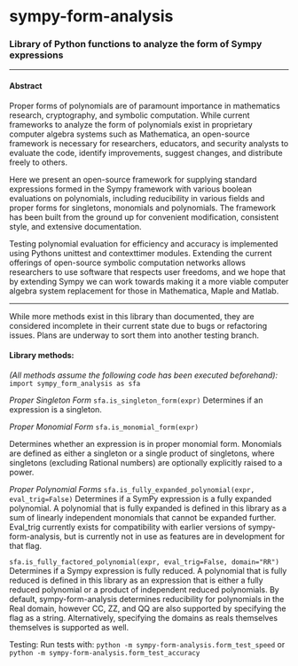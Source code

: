 # sympy-form-analysis
### Library of Python functions to analyze the form of Sympy expressions

-----

#### Abstract

Proper forms of polynomials are of paramount importance in mathematics research, cryptography, and symbolic computation. While current frameworks to analyze the form of polynomials exist in proprietary computer algebra systems such as Mathematica, an open-source framework is necessary for researchers, educators, and security analysts to evaluate
the code, identify improvements, suggest changes, and distribute freely to
others.

Here we present an open-source framework for supplying standard expressions formed in the Sympy framework with various boolean evaluations on polynomials, including reducibility in various fields and proper forms for singletons, monomials and polynomials. The framework has been built from the ground up for convenient modification, consistent style, and extensive documentation. 

Testing polynomial evaluation for efficiency and accuracy is implemented using Pythons unittest and contexttimer modules. Extending the current offerings of open-source symbolic computation networks allows researchers to use software that respects user freedoms, and we hope that by extending Sympy we can work towards making it a more viable computer algebra system replacement for those in Mathematica, Maple and Matlab.

------
While more methods exist in this library than documented, they are considered incomplete in their current state due to bugs or refactoring issues. Plans are underway to sort them into another testing branch.


#### Library methods:
_(All methods assume the following code has been executed beforehand):_
`import sympy_form_analysis as sfa`

_Proper Singleton Form_
`sfa.is_singleton_form(expr)`
Determines if an expression is a singleton.

_Proper Monomial Form_
`sfa.is_monomial_form(expr)`

Determines whether an expression is in proper monomial form. Monomials are defined as either a singleton or a single product of singletons, where singletons (excluding Rational numbers) are optionally explicitly raised to a power.

_Proper Polynomial Forms_
`sfa.is_fully_expanded_polynomial(expr, eval_trig=False)`
Determines if a SymPy expression is a fully expanded polynomial. A polynomial that is fully expanded is defined in this library as a sum of linearly independent monomials that cannot be expanded further. Eval_trig currently exists for compatibility with earlier versions of sympy-form-analysis, but is currently not in use as features are in development for that flag.

`sfa.is_fully_factored_polynomial(expr, eval_trig=False, domain="RR")`
Determines if a Sympy expression is fully reduced. A polynomial that is fully reduced is defined in this library as an expression that is either a fully reduced polynomial or a product of independent reduced polynomials. By default, sympy-form-analysis determines reducibility for polynomials in the Real domain, however CC, ZZ, and QQ are also supported by specifying the flag as a string. Alternatively, specifying the domains as reals themselves themselves is supported as well.

Testing:
Run tests with:
`python -m sympy-form-analysis.form_test_speed`
or
`python -m sympy-form-analysis.form_test_accuracy`
